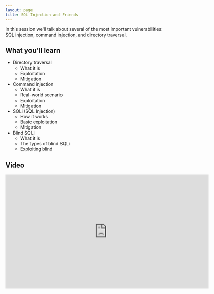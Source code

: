 ```yaml
---
layout: page
title: SQL Injection and Friends
---
```


In this session we'll talk about several of the most important vulnerabilities: SQL injection, command injection, and directory traversal.

What you'll learn
-----------------

- Directory traversal
	- What it is
	- Exploitation
	- Mitigation
- Command injection
	- What it is
	- Real-world scenario
	- Exploitation
	- Mitigation
- SQLi (SQL Injection)
	- How it works
	- Basic exploitation
	- Mitigation
- Blind SQLi
	- What it is
	- The types of blind SQLi
	- Exploiting blind

Video
-----

<div class="container">
	<iframe id="ytplayer" type="text/html" width="640" height="360" src="https://www.youtube-nocookie.com/embed/bIB3Hi6KeZU?rel=0&autoplay=0&origin={{ site.url }}" frameborder="0"></iframe>
</div>
